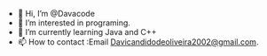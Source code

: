 - 👋 Hi, I’m @Davacode
- 👀 I’m interested in programing.
- 🌱 I’m currently learning Java and C++
- 📫 How to contact :Email Davicandidodeoliveira2002@gmail.com.



<!---
Davacode/Davacode is a ✨ special ✨ repository because its `README.md` (this file) appears on your GitHub profile.
You can click the Preview link to take a look at your changes.
--->
